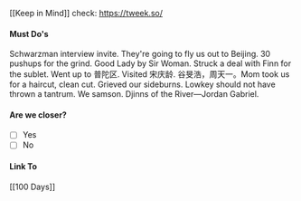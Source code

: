 [[Keep in Mind]]
check: https://tweek.so/
#### Must Do's
Schwarzman interview invite. They're going to fly us out to Beijing. 30 pushups for the grind. Good Lady by Sir Woman. Struck a deal with Finn for the sublet. Went up to 普陀区. Visited 宋庆龄. 谷旻浩，周天一。Mom took us for a haircut, clean cut. Grieved our sideburns. Lowkey should not have thrown a tantrum. We samson. Djinns of the River—Jordan Gabriel.
#### Are we closer?
- [ ] Yes
- [ ] No
#### Link To
[[100 Days]]